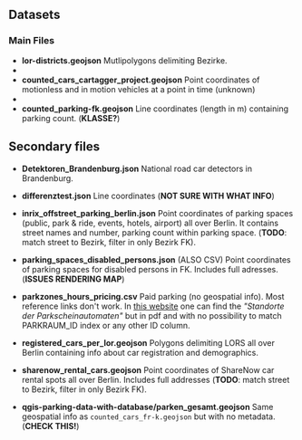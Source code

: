 ## Datasets

### Main Files

- **lor-districts.geojson** Mutlipolygons delimiting Bezirke.
- 
- **counted_cars_cartagger_project.geojson** Point coordinates of motionless and in motion vehicles at a point in time (unknown)
- 
- **counted_parking-fk.geojson** Line coordinates (length in m) containing parking count. (**KLASSE?**)

## Secondary files

- **Detektoren_Brandenburg.json** National road car detectors in Brandenburg.

- **differenztest.json** Line coordinates (**NOT SURE WITH WHAT INFO**)

- **inrix_offstreet_parking_berlin.json** Point coordinates of parking spaces (public, park & ride, events, hotels, airport) all over Berlin. It contains street names and number, parking count within parking space. (**TODO**: match street to Bezirk, filter in only Bezirk FK).

- **parking_spaces_disabled_persons.json** (ALSO CSV) Point coordinates of parking spaces for disabled persons in FK. Includes full adresses. (**ISSUES RENDERING MAP**)

- **parkzones_hours_pricing.csv** Paid parking (no geospatial info). Most reference links don't work. In [this website](https://parkeninkreuzberg.de) one can find the _"Standorte der Parkscheinautomaten"_ but in pdf and with no possibility to match PARKRAUM_ID index or any other ID column.

- **registered_cars_per_lor.geojson** Polygons delimiting LORS all over Berlin containing info about car registration and demographics.

- **sharenow_rental_cars.geojson** Point coordinates of ShareNow car rental spots all over Berlin. Includes full addresses (**TODO**: match street to Bezirk, filter in only Bezirk FK).

- **qgis-parking-data-with-database/parken_gesamt.geojson** Same geospatial info as `counted_cars_fr-k.geojson` but with no metadata. (**CHECK THIS!**)
